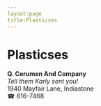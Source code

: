 ```yaml
---
layout:page
title:Plasticses
---
```

# Plasticses

**Q. Cerumen And Company**  
_Tell them Karly sent you!_  
1940 Mayfair Lane, Indiastone  
☎ 616-7468



